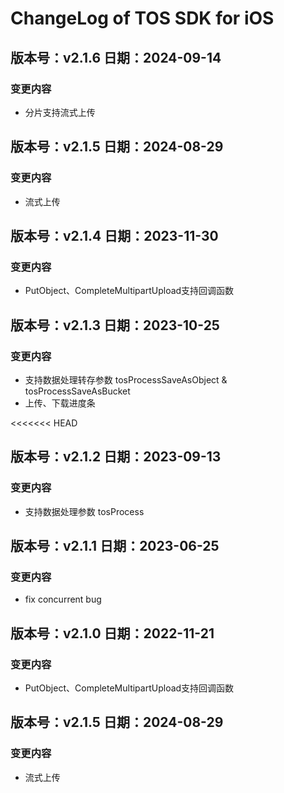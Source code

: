 # ChangeLog of TOS SDK for iOS

## 版本号：v2.1.6 日期：2024-09-14

### 变更内容

* 分片支持流式上传


## 版本号：v2.1.5 日期：2024-08-29

### 变更内容

* 流式上传

## 版本号：v2.1.4 日期：2023-11-30

### 变更内容

* PutObject、CompleteMultipartUpload支持回调函数

## 版本号：v2.1.3 日期：2023-10-25

### 变更内容

* 支持数据处理转存参数 tosProcessSaveAsObject & tosProcessSaveAsBucket
* 上传、下载进度条

<<<<<<< HEAD

## 版本号：v2.1.2 日期：2023-09-13

### 变更内容

* 支持数据处理参数 tosProcess

## 版本号：v2.1.1 日期：2023-06-25

### 变更内容

* fix concurrent bug

## 版本号：v2.1.0 日期：2022-11-21

### 变更内容



* PutObject、CompleteMultipartUpload支持回调函数


## 版本号：v2.1.5 日期：2024-08-29

### 变更内容

* 流式上传
